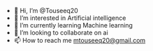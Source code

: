 - 👋 Hi, I’m @Touseeq20
- 👀 I’m interested in Artificial intelligence
- 🌱 I’m currently learning Machine learning
- 💞️ I’m looking to collaborate on ai
- 📫 How to reach me mtouseeq20@gmail.com


<!---
Touseeq20/Touseeq20 is a ✨ special ✨ repository because its `README.md` (this file) appears on your GitHub profile.
You can click the Preview link to take a look at your changes.
--->
